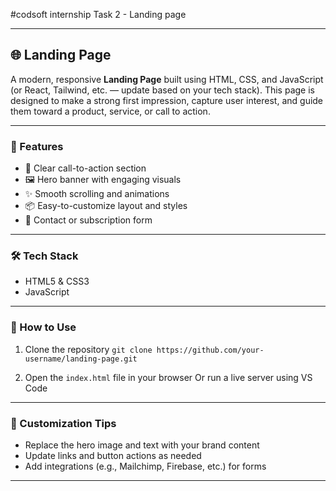 #codsoft internship Task 2 - Landing page

---

## 🌐 Landing Page

A modern, responsive **Landing Page** built using HTML, CSS, and JavaScript (or React, Tailwind, etc. — update based on your tech stack). This page is designed to make a strong first impression, capture user interest, and guide them toward a product, service, or call to action.

---

### 🚀 Features

* 🎯 Clear call-to-action section
* 🖼️ Hero banner with engaging visuals
* ✨ Smooth scrolling and animations
* 📦 Easy-to-customize layout and styles
* 📧 Contact or subscription form

---

### 🛠️ Tech Stack

* HTML5 & CSS3
* JavaScript 


---

### 🔧 How to Use

1. Clone the repository
   `git clone https://github.com/your-username/landing-page.git`

2. Open the `index.html` file in your browser
   Or run a live server using VS Code

---

### 📌 Customization Tips

* Replace the hero image and text with your brand content
* Update links and button actions as needed
* Add integrations (e.g., Mailchimp, Firebase, etc.) for forms

---
